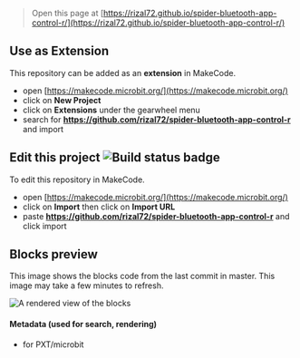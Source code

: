 
> Open this page at [https://rizal72.github.io/spider-bluetooth-app-control-r/](https://rizal72.github.io/spider-bluetooth-app-control-r/)

## Use as Extension

This repository can be added as an **extension** in MakeCode.

* open [https://makecode.microbit.org/](https://makecode.microbit.org/)
* click on **New Project**
* click on **Extensions** under the gearwheel menu
* search for **https://github.com/rizal72/spider-bluetooth-app-control-r** and import

## Edit this project ![Build status badge](https://github.com/rizal72/spider-bluetooth-app-control-r/workflows/MakeCode/badge.svg)

To edit this repository in MakeCode.

* open [https://makecode.microbit.org/](https://makecode.microbit.org/)
* click on **Import** then click on **Import URL**
* paste **https://github.com/rizal72/spider-bluetooth-app-control-r** and click import

## Blocks preview

This image shows the blocks code from the last commit in master.
This image may take a few minutes to refresh.

![A rendered view of the blocks](https://github.com/rizal72/spider-bluetooth-app-control-r/raw/master/.github/makecode/blocks.png)

#### Metadata (used for search, rendering)

* for PXT/microbit
<script src="https://makecode.com/gh-pages-embed.js"></script><script>makeCodeRender("{{ site.makecode.home_url }}", "{{ site.github.owner_name }}/{{ site.github.repository_name }}");</script>
